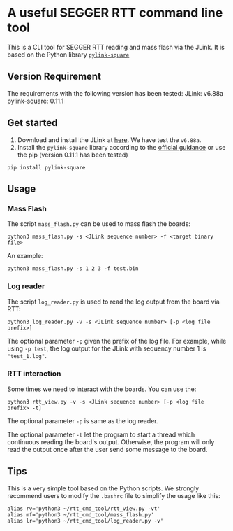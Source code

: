 # A useful SEGGER RTT command line tool
This is a CLI tool for SEGGER RTT reading and mass flash via the JLink.
It is based on the Python library [`pylink-square`](https://github.com/square/pylink)

## Version Requirement
The requirements with the following version has been tested:
JLink: v6.88a
pylink-square: 0.11.1


## Get started
1. Download and install the JLink at [here](https://www.segger.com/downloads/jlink/). We have test the `v6.88a`.
2. Install the `pylink-square` library according to the [official guidance](https://github.com/square/pylink) or use the pip (version 0.11.1 has been tested)
```shell
pip install pylink-square
```

## Usage 
### Mass Flash
The script `mass_flash.py` can be used to mass flash the boards:
```shell
python3 mass_flash.py -s <JLink sequence number> -f <target binary file>
```
An example:
```shell
python3 mass_flash.py -s 1 2 3 -f test.bin
```

### Log reader
The script `log_reader.py` is used to read the log output from the board via RTT:
```shell
python3 log_reader.py -v -s <JLink sequence number> [-p <log file prefix>]
```
The optional parameter `-p` given the prefix of the log file. For example, while using `-p test`, the log output for the JLink with sequency number 1 is `"test_1.log"`.

### RTT interaction
Some times we need to interact with the boards. You can use the:
```shell
python3 rtt_view.py -v -s <JLink sequence number> [-p <log file prefix> -t]
```
The optional parameter `-p` is same as the log reader.

The optional parameter `-t` let the program to start a thread which continuous reading the board's output.
Otherwise, the program will only read the output once after the user send some message to the board.

## Tips
This is a very simple tool based on the Python scripts. 
We strongly recommend users to modify the `.bashrc` file to simplify the usage like this:
```shell
alias rv='python3 ~/rtt_cmd_tool/rtt_view.py -vt'
alias mf='python3 ~/rtt_cmd_tool/mass_flash.py'
alias lr='python3 ~/rtt_cmd_tool/log_reader.py -v'
```
